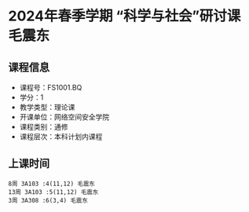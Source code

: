 # 2024年春季学期 “科学与社会”研讨课 毛震东






## 课程信息

- 课程号：FS1001.BQ
- 学分：1
- 教学类型：理论课
- 开课单位：网络空间安全学院
- 课程类别：通修
- 课程层次：本科计划内课程

## 上课时间

```
8周 3A103 :4(11,12) 毛震东
13周 3A103 :5(11,12) 毛震东
3周 3A308 :6(3,4) 毛震东
```

